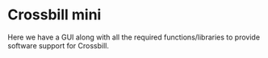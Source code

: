 # Crossbill mini

Here we have a GUI along with all the required functions/libraries to provide software support for Crossbill.

